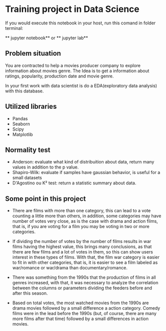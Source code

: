 # Training project in Data Science

If you would execute this notebook in your host, run this comand in folder terminal:

** jupyter notebook**
or
** jupyter lab**

## Problem situation


You are contracted to help a movies producer company to explore information about movies genre. The Idea is to get a information about ratings, popularity, production date and movie genre.

In your first work with data scientist is do a EDA(exploratory data analysis) with this database.

## Utilized libraries
* Pandas
* Seaborn
* Scipy
* Matplotlib

## Normality test
 
* Anderson: evaluate what kind of distribuition about data, return many values in addition to the p value.
* Shapiro-Wilk: evaluate if samples have gaussian behavior, is useful for a small datasets
* D'Agostino ou K² test: return a statistic summary about data.

## Some point in this project

* There are films with more than one category, this can lead to a vote counting a little more than others, in addition, some categories may have number of votes
very close, as is the case with drama and action films, that is, if you are voting for a film you may be voting in two or more categories.

* If dividing the number of votes by the number of films results in war films having the highest value, this brings many conclusions, as
that there are few films and a lot of votes in them, so this can show users interest in these types of films. With that, the film war category is easier to
fit in with other categories, that is, it is easier to see a film labeled as war/romance or war/drama than documentary/romance.

* There was something from the 1990s that the production of films in all genres increased, with that, it was necessary to analyze the correlation between the columns or parameters
dividing the feeders before and after this season.

* Based on total votes, the most watched movies from the 1990s are drama movies followed by a small difference a
action category. Comedy films were in the lead before the 1990s (but, of course, there are many more films after that time) followed by a small differences in action movies.

